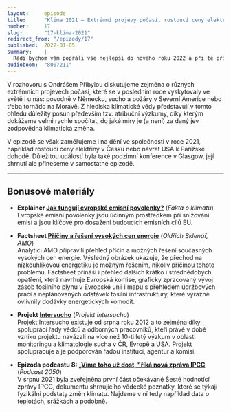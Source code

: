 ```yaml
---
layout:     episode
title:      "Klima 2021 – Extrémní projevy počasí, rostoucí ceny elektřiny a běh na dlouhou trať"
number:     17
slug:       "17-klima-2021"
redirect_from: "/epizody/17"
published:  2022-01-05
summary:    |
  Rádi bychom vám popřáli vše nejlepší do nového roku 2022 a při té příležitosti se s vámi podělili o krátké ohlédnutí za klimatickými událostmi minulého roku. Shrnujeme v něm,  co se dělo s klimatem samotným a co se odehrálo v oblasti společenské transformace, politiky a legislativy.
audioboom:  "8007211"
---
```


V rozhovoru s Ondrášem Přibylou diskutujeme zejména o různých extrémních projevech počasí, které se v posledním roce vyskytovaly ve světě i u nás: povodně v Německu, sucho a požáry v Severní Americe nebo třeba tornádo na Moravě. Z hlediska klimatické vědy představují v tomto ohledu důležitý posun především tzv. atribuční výzkumy, díky kterým dokážeme velmi rychle spočítat, do jaké míry je (a není) za daný jev zodpovědná klimatická změna.

V epizodě se však zaměřujeme i na dění ve společnosti v roce 2021, například rostoucí ceny elektřiny v Česku nebo návrat USA k Pařížské dohodě. Důležitou událostí byla také podzimní konference v Glasgow, její shrnutí ale přineseme v samostatné epizodě.

---

## Bonusové materiály

<div class="bonus-material" markdown="1">

* **Explainer [Jak fungují evropské emisní povolenky?](https://faktaoklimatu.cz/explainery/emisni-povolenky-ets)** (_Fakta o klimatu_)  
  Evropské emisní povolenky jsou účinným prostředkem při snižování emisí a jsou klíčové pro dosažení budoucích emisních cílů EU.

* **Factsheet [Příčiny a řešení vysokých cen energie](https://www.amo.cz/cs/zmena-klimatickych-politik/priciny-a-reseni-vysokych-cen-energie/)** (_Oldřich Sklenář, AMO_)  
  Analytici AMO připravili přehled příčin a možných řešení současných vysokých cen energie. Výsledný obrázek ukazuje, že přechod na nízkouhlíkovou energetiku je možným řešením, nikoliv příčinou tohoto problému. Factsheet přináší i přehled dalších krátko i střednědobých opatření, která navrhuje Evropská komise, graficky zpracovaný vývoj zásob fosilního plynu v Evropské unii i mapu s přehledem údržbových prací a neplánovaných odstávek fosilní infrastruktury, které výrazně ovlivnily dodávky energetických komodit.

* **Projekt [Intersucho](https://www.intersucho.cz/cz/)** (_Projekt Intersucho_)  
  Projekt Intersucho existuje od srpna roku 2012 a to zejména díky spolupráci řady vědců a odborných pracovníků, kteří právě v době vzniku projektu navázali na více než 10-ti letý výzkum v oblasti monitoringu a klimatologie sucha v ČR, Evropě a USA. Projekt spolupracuje a je podporován řadou institucí, agentur a komisí.

* **Epizoda podcastu 8: [„Víme toho už dost,“ říká nová zpráva IPCC](/epizody/8)** (_Podcast 2050_)  
  V srpnu 2021 byla zveřejněna první část očekávané Šesté hodnotící zprávy IPCC, dokumentu shrnujícího vědecké poznatky, které se týkají fyzikální podstaty změn klimatu. Najdeme v ní tedy například data o teplotách, srážkách a podobně.

</div>
